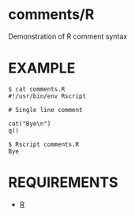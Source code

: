 # comments/R

Demonstration of R comment syntax

# EXAMPLE

```
$ cat comments.R
#!/usr/bin/env Rscript

# Single line comment

cat("Bye\n")
q()

$ Rscript comments.R
Bye
```

# REQUIREMENTS

* [R](https://www.r-project.org)
